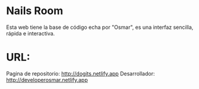 # Nails Room
Esta web tiene la base de código echa por "Osmar", es una interfaz sencilla, rápida e interactiva. 
# URL:
  Pagina de repositorio: http://dogits.netlify.app
  Desarrollador: http://developerosmar.netlify.app
